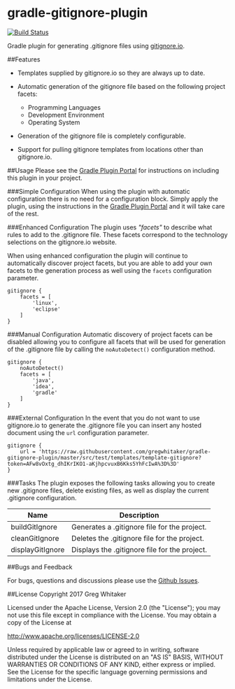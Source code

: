 gradle-gitignore-plugin
===
[![Build Status](https://travis-ci.org/gregwhitaker/gradle-gitignore-plugin.svg?branch=master)](https://travis-ci.org/gregwhitaker/gradle-gitignore-plugin)

Gradle plugin for generating .gitignore files using [gitignore.io](http://gitignore.io).

##Features
* Templates supplied by gitignore.io so they are always up to date.

* Automatic generation of the gitignore file based on the following project facets:
    * Programming Languages
    * Development Environment
    * Operating System
        
* Generation of the gitignore file is completely configurable.

* Support for pulling gitignore templates from locations other than gitignore.io.

##Usage
Please see the [Gradle Plugin Portal](https://plugins.gradle.org/plugin/com.github.gregwhitaker.gitignore) for instructions on including this plugin in your project.

###Simple Configuration
When using the plugin with automatic configuration there is no need for a configuration block.  Simply apply 
the plugin, using the instructions in the [Gradle Plugin Portal](https://plugins.gradle.org/plugin/com.github.gregwhitaker.gitignore) and it will take care of the rest.

###Enhanced Configuration
The plugin uses *"facets"* to describe what rules to add to the .gitignore file.  These facets correspond to the technology 
selections on the gitignore.io website.

When using enhanced configuration the plugin will continue to automatically discover project facets, but you are able to add 
your own facets to the generation process as well using the `facets` configuration parameter.

```$groovy
gitignore {
    facets = [
        'linux',
        'eclipse'
    ]
}   
```

###Manual Configuration
Automatic discovery of project facets can be disabled allowing you to configure all facets that will be used for generation 
of the .gitignore file by calling the `noAutoDetect()` configuration method.

```$groovy
gitignore {
    noAutoDetect()
    facets = [
        'java',
        'idea',
        'gradle'
    ]
}   
```

###External Configuration
In the event that you do not want to use gitignore.io to generate the .gitignore file you can insert any hosted document 
using the `url` configuration parameter.

```$groovy
gitignore {
    url = 'https://raw.githubusercontent.com/gregwhitaker/gradle-gitignore-plugin/master/src/test/templates/template-gitignore?token=AFw8vOxtg_dhIKrIKO1-aKjhpcvuxB6Kks5YhFcIwA%3D%3D'
}   

```

###Tasks
The plugin exposes the following tasks allowing you to create new .gitignore files, delete existing files, as well as display
the current .gitignore configuration.

Name                 | Description
---------------------|-----------------------------------------
buildGitIgnore       | Generates a .gitignore file for the project. 
cleanGitIgnore       | Deletes the .gitignore file for the project.
displayGitIgnore     | Displays the .gitignore file for the project.


##Bugs and Feedback

For bugs, questions and discussions please use the [Github Issues](https://plugins.gradle.org/plugin/com.github.gregwhitaker.gitignore).

##License
Copyright 2017 Greg Whitaker

Licensed under the Apache License, Version 2.0 (the "License"); you may not use this file except in compliance with the License. You may obtain a copy of the License at

http://www.apache.org/licenses/LICENSE-2.0

Unless required by applicable law or agreed to in writing, software distributed under the License is distributed on an "AS IS" BASIS, WITHOUT WARRANTIES OR CONDITIONS OF ANY KIND, either express or implied. See the License for the specific language governing permissions and limitations under the License.
